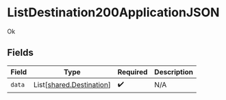 # ListDestination200ApplicationJSON

Ok


## Fields

| Field                                                          | Type                                                           | Required                                                       | Description                                                    |
| -------------------------------------------------------------- | -------------------------------------------------------------- | -------------------------------------------------------------- | -------------------------------------------------------------- |
| `data`                                                         | List[[shared.Destination](../../models/shared/destination.md)] | :heavy_check_mark:                                             | N/A                                                            |